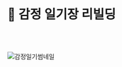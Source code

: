 # 💙 감정 일기장 리빌딩

<br/>
<br/>

![감정일기썸네일](https://github.com/eeeyooon/emotion-diary/assets/102462534/0e62639a-ac12-4033-8fcc-6165f261dbdf)

<br/>
<br/>



